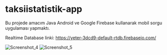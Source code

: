 
# taksiistatistik-app
 Bu projede  amacım Java Android ve Google Firebase kullanarak mobil sorgu uygulaması yapmaktı.
 
 Realtime Database linki: https://yeter-3dcd9-default-rtdb.firebaseio.com/

 ![Screenshot_4](https://user-images.githubusercontent.com/56503355/131399695-c3b869ac-e151-4a7a-928c-2bb67d554642.png)  ![Screenshot_5](https://user-images.githubusercontent.com/56503355/131399831-267fbbd3-4b37-4f0f-ada2-f0c048f832da.png)

